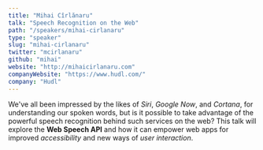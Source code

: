 ```yaml
---
title: "Mihai Cîrlănaru"
talk: "Speech Recognition on the Web"
path: "/speakers/mihai-cirlanaru"
type: "speaker"
slug: "mihai-cirlanaru"
twitter: "mcirlanaru"
github: "mihai"
website: "http://mihaicirlanaru.com"
companyWebsite: "https://www.hudl.com/"
company: "Hudl"
---
```


<p>We've all been impressed by the likes of <em>Siri</em>, <em>Google Now</em>, and <em>Cortana</em>, for understanding our spoken words, but is it possible to take advantage of the powerful speech recognition behind such services on the web? This talk will explore the <strong>Web Speech API</strong> and how it can empower web apps for improved <em>accessibility</em> and new ways of <em>user interaction</em>.</p>